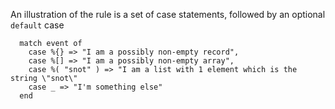 
An illustration of the rule is a set of case statements, followed by an optional `default` case

```tremor
  match event of
    case %{} => "I am a possibly non-empty record",
    case %[] => "I am a possibly non-empty array",
    case %( "snot" ) => "I am a list with 1 element which is the string \"snot\"
    case _ => "I'm something else"
  end
```

